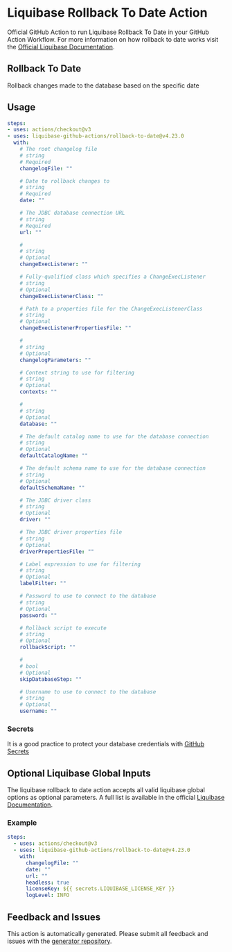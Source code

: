 # Liquibase Rollback To Date Action
Official GitHub Action to run Liquibase Rollback To Date in your GitHub Action Workflow. For more information on how rollback to date works visit the [Official Liquibase Documentation](https://docs.liquibase.com/commands/home.html).
## Rollback To Date
Rollback changes made to the database based on the specific date
## Usage
```yaml
steps:
- uses: actions/checkout@v3
- uses: liquibase-github-actions/rollback-to-date@v4.23.0
  with:
    # The root changelog file
    # string
    # Required
    changelogFile: ""

    # Date to rollback changes to
    # string
    # Required
    date: ""

    # The JDBC database connection URL
    # string
    # Required
    url: ""

    # 
    # string
    # Optional
    changeExecListener: ""

    # Fully-qualified class which specifies a ChangeExecListener
    # string
    # Optional
    changeExecListenerClass: ""

    # Path to a properties file for the ChangeExecListenerClass
    # string
    # Optional
    changeExecListenerPropertiesFile: ""

    # 
    # string
    # Optional
    changelogParameters: ""

    # Context string to use for filtering
    # string
    # Optional
    contexts: ""

    # 
    # string
    # Optional
    database: ""

    # The default catalog name to use for the database connection
    # string
    # Optional
    defaultCatalogName: ""

    # The default schema name to use for the database connection
    # string
    # Optional
    defaultSchemaName: ""

    # The JDBC driver class
    # string
    # Optional
    driver: ""

    # The JDBC driver properties file
    # string
    # Optional
    driverPropertiesFile: ""

    # Label expression to use for filtering
    # string
    # Optional
    labelFilter: ""

    # Password to use to connect to the database
    # string
    # Optional
    password: ""

    # Rollback script to execute
    # string
    # Optional
    rollbackScript: ""

    # 
    # bool
    # Optional
    skipDatabaseStep: ""

    # Username to use to connect to the database
    # string
    # Optional
    username: ""

```

### Secrets
It is a good practice to protect your database credentials with [GitHub Secrets](https://docs.github.com/en/actions/security-guides/encrypted-secrets)

## Optional Liquibase Global Inputs
The liquibase rollback to date action accepts all valid liquibase global options as optional parameters. A full list is available in the official [Liquibase Documentation](https://docs.liquibase.com/parameters/command-parameters.html).

### Example
```yaml
steps:
  - uses: actions/checkout@v3
  - uses: liquibase-github-actions/rollback-to-date@v4.23.0
    with:
      changelogFile: ""
      date: ""
      url: ""
      headless: true
      licenseKey: ${{ secrets.LIQUIBASE_LICENSE_KEY }}
      logLevel: INFO
```

## Feedback and Issues
This action is automatically generated. Please submit all feedback and issues with the [generator repository](https://github.com/liquibase/github-action-generator/issues).

